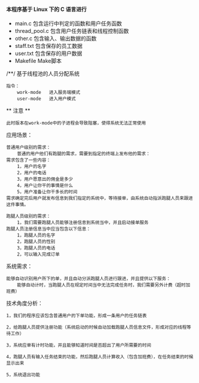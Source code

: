 <h4>
本程序基于 Linux 下的 C 语言进行
</h4>

* main.c 		包含运行中判定的函数和用户任务函数
* thread_pool.c 包含用户任务链表和线程控制函数
* other.c 		包含输入、输出数据的函数
* staff.txt 	包含保存的员工数据
* user.txt 		包含保存的用户数据
* Makefile 		Make脚本

/**/
基于线程池的人员分配系统

	指令：
		work-mode	进入服务端模式
		user-mode	进入用户模式

** 注意 **
	
	此时版本在work-mode中的子进程会导致阻塞，使得系统无法正常使用

	
应用场景：

	普通用户级别的需求：
		普通的用户他们有跑腿的需求，需要到指定的终端上发布他的需求：
	需求包含了一些内容：
		1，用户的名字
		2，用户的电话
		3，用户愿意出的佣金是多少
		4，用户让你干的事情是什么
		5，用户准备让你干多长的时间
	需求确定完后用户就发布信息到我们指定的系统中，等待接单，由系统自动指派跑腿人员来跟进这件事情。

	跑腿人员级别的需求：
		1，我们需要跑腿人员能够注册信息到系统当中，并且启动接单服务
	跑腿人员注册信息当中应当包含以下信息：
		1，跑腿人员的名字
		2，跑腿人员的性别
		3，跑腿人员的电话
		2，可以输入完成订单

系统需求：

	能够自动识别用户所下的单，并且自动分派跑腿人员进行跟进，并且提供以下服务：
		能够自动计时，当跑腿人员在规定时间当中无法完成任务时，我们需要另外计费（超时加班费）

技术角度分析：

	1，我们的程序应该包含普通用户的下单功能，形成一条用户的任务链表
	
	2，给跑腿人员提供注册功能（系统启动的时候自动加载跑腿人员信息文件，形成对应的线程等待工作）
	
	3，系统应单有计时功能，并且能够知道时间是否超出了用户所需要的时间
	
	4，跑腿人员有输入任务结束的功能，然后跑腿人员计算收入（包含加班费），在任务结束的时候显示出来
	
	5，系统退出功能
